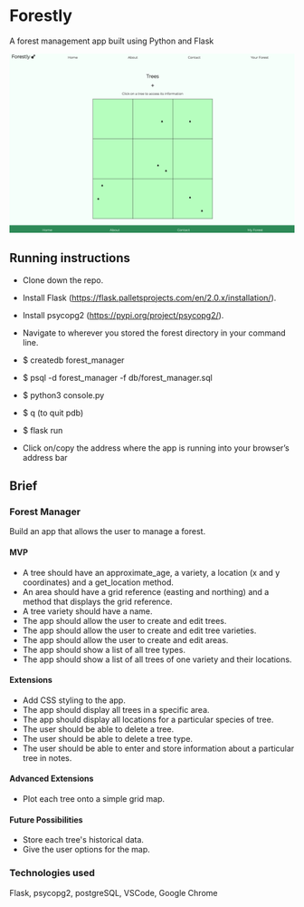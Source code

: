 # Forestly
A forest management app built using Python and Flask

![A user-generated grid reference map with tree icons representing tree locations](/static/forestly_map.png?raw=true "A user generated forest map")

## Running instructions

- Clone down the repo.

- Install Flask (https://flask.palletsprojects.com/en/2.0.x/installation/).

- Install psycopg2 (https://pypi.org/project/psycopg2/).

- Navigate to wherever you stored the forest directory in your command line.

- $ createdb forest_manager
- $ psql -d forest_manager -f db/forest_manager.sql
- $ python3 console.py
- $ q (to quit pdb)

- $ flask run

- Click on/copy the address where the app is running into your browser’s address bar



## Brief 

### Forest Manager

Build an app that allows the user to manage a forest. 


#### MVP

- A tree should have an approximate_age, a variety, a location (x and y coordinates) and a get_location method.
- An area should have a grid reference (easting and northing) and a method that displays the grid reference. 
- A tree variety should have a name.
- The app should allow the user to create and edit trees.
- The app should allow the user to create and edit tree varieties.
- The app should allow the user to create and edit areas.
- The app should show a list of all tree types. 
- The app should show a list of all trees of one variety and their locations.


#### Extensions

- Add CSS styling to the app.
- The app should display all trees in a specific area.
- The app should display all locations for a particular species of tree.
- The user should be able to delete a tree.
- The user should be able to delete a tree type. 
- The user should be able to enter and store information about a particular tree in notes.


#### Advanced Extensions

- Plot each tree onto a simple grid map.

#### Future Possibilities

- Store each tree's historical data.
- Give the user options for the map.


### Technologies used

Flask, psycopg2, postgreSQL, VSCode, Google Chrome
